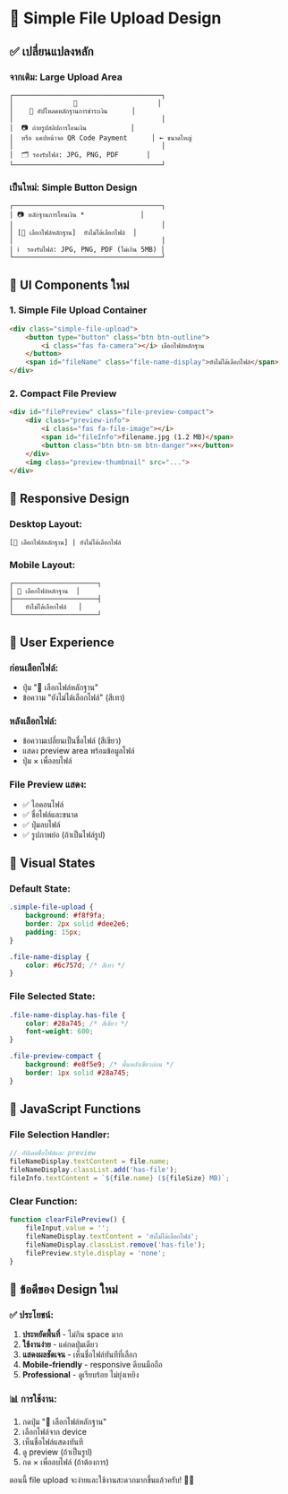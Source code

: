 # 🔄 Simple File Upload Design

## ✅ เปลี่ยนแปลงหลัก

### จากเดิม: Large Upload Area
```
┌─────────────────────────────────────┐
│               📸                    │
│    📸 อัปโหลดหลักฐานการชำระเงิน      │
│                                     │
│  📷 ถ่ายรูปสลิปการโอนเงิน           │
│  หรือ แคปหน้าจอ QR Code Payment      │ ← ขนาดใหญ่
│                                     │
│  🗂️ รองรับไฟล์: JPG, PNG, PDF       │
└─────────────────────────────────────┘
```

### เป็นใหม่: Simple Button Design
```
┌─────────────────────────────────────┐
│ 📷 หลักฐานการโอนเงิน *              │
│                                     │
│ [📸 เลือกไฟล์หลักฐาน]  ยังไม่ได้เลือกไฟล์  │
│                                     │
│ ℹ️  รองรับไฟล์: JPG, PNG, PDF (ไม่เกิน 5MB) │
└─────────────────────────────────────┘
```

## 🎨 UI Components ใหม่

### 1. Simple File Upload Container
```html
<div class="simple-file-upload">
    <button type="button" class="btn btn-outline">
        <i class="fas fa-camera"></i> เลือกไฟล์หลักฐาน
    </button>
    <span id="fileName" class="file-name-display">ยังไม่ได้เลือกไฟล์</span>
</div>
```

### 2. Compact File Preview
```html
<div id="filePreview" class="file-preview-compact">
    <div class="preview-info">
        <i class="fas fa-file-image"></i>
        <span id="fileInfo">filename.jpg (1.2 MB)</span>
        <button class="btn btn-sm btn-danger">×</button>
    </div>
    <img class="preview-thumbnail" src="...">
</div>
```

## 📱 Responsive Design

### Desktop Layout:
```
[📸 เลือกไฟล์หลักฐาน] | ยังไม่ได้เลือกไฟล์
```

### Mobile Layout:
```
┌─────────────────────┐
│ 📸 เลือกไฟล์หลักฐาน  │
├─────────────────────┤
│   ยังไม่ได้เลือกไฟล์   │
└─────────────────────┘
```

## 🎯 User Experience

### ก่อนเลือกไฟล์:
- ปุ่ม "📸 เลือกไฟล์หลักฐาน"
- ข้อความ "ยังไม่ได้เลือกไฟล์" (สีเทา)

### หลังเลือกไฟล์:
- ข้อความเปลี่ยนเป็นชื่อไฟล์ (สีเขียว)
- แสดง preview area พร้อมข้อมูลไฟล์
- ปุ่ม × เพื่อลบไฟล์

### File Preview แสดง:
- ✅ ไอคอนไฟล์
- ✅ ชื่อไฟล์และขนาด
- ✅ ปุ่มลบไฟล์
- ✅ รูปภาพย่อ (ถ้าเป็นไฟล์รูป)

## 🎨 Visual States

### Default State:
```css
.simple-file-upload {
    background: #f8f9fa;
    border: 2px solid #dee2e6;
    padding: 15px;
}

.file-name-display {
    color: #6c757d; /* สีเทา */
}
```

### File Selected State:
```css
.file-name-display.has-file {
    color: #28a745; /* สีเขียว */
    font-weight: 600;
}

.file-preview-compact {
    background: #e8f5e9; /* พื้นหลังเขียวอ่อน */
    border: 1px solid #28a745;
}
```

## 🔧 JavaScript Functions

### File Selection Handler:
```javascript
// อัปเดตชื่อไฟล์และ preview
fileNameDisplay.textContent = file.name;
fileNameDisplay.classList.add('has-file');
fileInfo.textContent = `${file.name} (${fileSize} MB)`;
```

### Clear Function:
```javascript
function clearFilePreview() {
    fileInput.value = '';
    fileNameDisplay.textContent = 'ยังไม่ได้เลือกไฟล์';
    fileNameDisplay.classList.remove('has-file');
    filePreview.style.display = 'none';
}
```

## 🎁 ข้อดีของ Design ใหม่

### ✅ ประโยชน์:
1. **ประหยัดพื้นที่** - ไม่กิน space มาก
2. **ใช้งานง่าย** - แค่กดปุ่มเดียว
3. **แสดงผลชัดเจน** - เห็นชื่อไฟล์ทันทีที่เลือก
4. **Mobile-friendly** - responsive ดีบนมือถือ
5. **Professional** - ดูเรียบร้อย ไม่ยุ่งเหยิง

### 📊 การใช้งาน:
1. กดปุ่ม "📸 เลือกไฟล์หลักฐาน"
2. เลือกไฟล์จาก device
3. เห็นชื่อไฟล์แสดงทันที
4. ดู preview (ถ้าเป็นรูป)
5. กด × เพื่อลบไฟล์ (ถ้าต้องการ)

ตอนนี้ file upload จะง่ายและใช้งานสะดวกมากขึ้นแล้วครับ! 📱✨